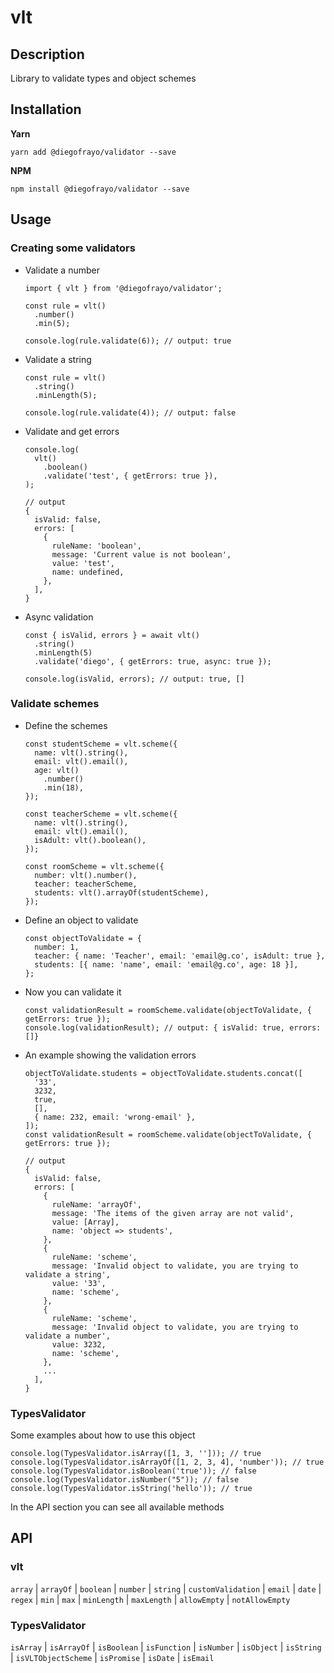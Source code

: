 # vlt

## Description

Library to validate types and object schemes



## Installation

**Yarn**
```
yarn add @diegofrayo/validator --save
```

**NPM**
```
npm install @diegofrayo/validator --save
```



## Usage

### Creating some validators

- Validate a number
  ```
  import { vlt } from '@diegofrayo/validator';

  const rule = vlt()
    .number()
    .min(5);

  console.log(rule.validate(6)); // output: true
  ```

- Validate a string
  ```
  const rule = vlt()
    .string()
    .minLength(5);

  console.log(rule.validate(4)); // output: false
  ```

- Validate and get errors
  ```
  console.log(
    vlt()
      .boolean()
      .validate('test', { getErrors: true }),
  );

  // output
  {
    isValid: false,
    errors: [
      {
        ruleName: 'boolean',
        message: 'Current value is not boolean',
        value: 'test',
        name: undefined,
      },
    ],
  }
  ```

- Async validation
  ```
  const { isValid, errors } = await vlt()
    .string()
    .minLength(5)
    .validate('diego', { getErrors: true, async: true });

  console.log(isValid, errors); // output: true, []
  ```


### Validate schemes

- Define the schemes
  ```
  const studentScheme = vlt.scheme({
    name: vlt().string(),
    email: vlt().email(),
    age: vlt()
      .number()
      .min(18),
  });

  const teacherScheme = vlt.scheme({
    name: vlt().string(),
    email: vlt().email(),
    isAdult: vlt().boolean(),
  });

  const roomScheme = vlt.scheme({
    number: vlt().number(),
    teacher: teacherScheme,
    students: vlt().arrayOf(studentScheme),
  });
  ```

- Define an object to validate
  ```
  const objectToValidate = {
    number: 1,
    teacher: { name: 'Teacher', email: 'email@g.co', isAdult: true },
    students: [{ name: 'name', email: 'email@g.co', age: 18 }],
  };
  ```

- Now you can validate it
  ```
  const validationResult = roomScheme.validate(objectToValidate, { getErrors: true });
  console.log(validationResult); // output: { isValid: true, errors: []}
  ```

- An example showing the validation errors
  ```
  objectToValidate.students = objectToValidate.students.concat([
    '33',
    3232,
    true,
    [],
    { name: 232, email: 'wrong-email' },
  ]);
  const validationResult = roomScheme.validate(objectToValidate, { getErrors: true });

  // output
  {
    isValid: false,
    errors: [
      {
        ruleName: 'arrayOf',
        message: 'The items of the given array are not valid',
        value: [Array],
        name: 'object => students',
      },
      {
        ruleName: 'scheme',
        message: 'Invalid object to validate, you are trying to validate a string',
        value: '33',
        name: 'scheme',
      },
      {
        ruleName: 'scheme',
        message: 'Invalid object to validate, you are trying to validate a number',
        value: 3232,
        name: 'scheme',
      },
      ...
    ],
  }
  ```


### TypesValidator

Some examples about how to use this object

```
console.log(TypesValidator.isArray([1, 3, ''])); // true
console.log(TypesValidator.isArrayOf([1, 2, 3, 4], 'number')); // true
console.log(TypesValidator.isBoolean('true')); // false
console.log(TypesValidator.isNumber("5")); // false
console.log(TypesValidator.isString('hello')); // true
```

In the API section you can see all available methods



## API

### vlt

`array` | `arrayOf` | `boolean` | `number` | `string` | `customValidation` | `email` | `date` | `regex` | `min` | `max` | `minLength` | `maxLength` | `allowEmpty` | `notAllowEmpty`


### TypesValidator

`isArray` | `isArrayOf` | `isBoolean` | `isFunction` | `isNumber` | `isObject` | `isString` | `isVLTObjectScheme` | `isPromise` | `isDate` | `isEmail`
